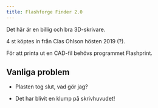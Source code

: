 ```yaml
---
title: Flashforge Finder 2.0
---
```


Det här är en billig och bra 3D-skrivare.

4 st köptes in från Clas Ohlson hösten 2019 (?).

För att printa ut en CAD-fil behövs programmet Flashprint.

## Vanliga problem

* Plasten tog slut, vad gör jag?

* Det har blivit en klump på skrivhuvudet!

